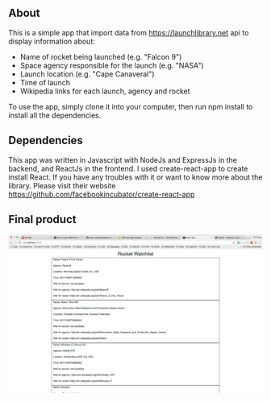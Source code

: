 ## About
This is a simple app that import data from https://launchlibrary.net api to
display information about:
- Name of rocket being launched (e.g. "Falcon 9")
- Space agency responsible for the launch (e.g. "NASA")
- Launch location (e.g. "Cape Canaveral")
- Time of launch
- Wikipedia links for each launch, agency and rocket

To use the app, simply clone it into your computer, then run npm install to
install all the dependencies.

## Dependencies
This app was written in Javascript with NodeJs and ExpressJs in the backend, and
ReactJs in the frontend. I used create-react-app to create install React. If you
have any troubles with it or want to know more about the library.
Please visit their website https://github.com/facebookincubator/create-react-app

## Final product
!["Screenshot of launches list"](https://github.com/tindang17/LaunchRocket/blob/master/docs/launches-list.png?raw=true)
